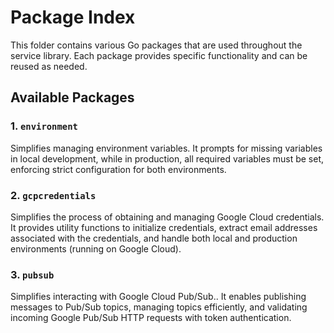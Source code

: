 # Package Index

This folder contains various Go packages that are used throughout the service library. Each package provides specific functionality and can be reused as needed.

## Available Packages

### 1. `environment`
Simplifies managing environment variables. It prompts for missing variables in local development, while in production, all required variables must be set, enforcing strict configuration for both environments.

### 2. `gcpcredentials`
Simplifies the process of obtaining and managing Google Cloud credentials. It provides utility functions to initialize credentials, extract email addresses associated with the credentials, and handle both local and production environments (running on Google Cloud).

### 3. `pubsub`
Simplifies interacting with Google Cloud Pub/Sub.. It enables publishing messages to Pub/Sub topics, managing topics efficiently, and validating incoming Google Pub/Sub HTTP requests with token authentication.